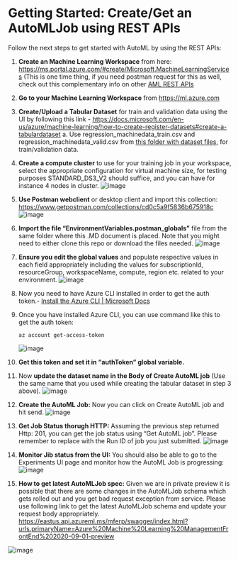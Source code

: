 # Getting Started: Create/Get an AutoMLJob using REST APIs

Follow the next steps to get started with AutoML by using the REST APIs:

1. **Create an Machine Learning Workspace** from here: https://ms.portal.azure.com/#create/Microsoft.MachineLearningServices (This is one time thing, if you need postman request for this as well, check out this complementary info on other [AML REST APIs](docs/rest-apis/aml-rest-apis.MD)
2. **Go to your Machine Learning Workspace** from https://ml.azure.com
3. **Create/Upload a Tabular Dataset** for train and validation data using the UI by following this link - https://docs.microsoft.com/en-us/azure/machine-learning/how-to-create-register-datasets#create-a-tabulardataset
    a.	Use regression_machinedata_train.csv and regression_machinedata_valid.csv from [this folder with dataset files](/datasets/regression/regression_machinedata_sample), for train/validation data.
4. **Create a compute cluster** to use for your training job in your workspace, select the appropriate configuration for virtual machine size, for testing purposes STANDARD_DS3_V2 should suffice, and you can have for instance 4 nodes in cluster.
    ![image](https://user-images.githubusercontent.com/1712635/115306947-65dc6c00-a11d-11eb-8455-867c85e5e82c.png)
5.	**Use Postman webclient** or desktop client and import this collection: https://www.getpostman.com/collections/cd0c5a9f5836b675918c
    ![image](https://user-images.githubusercontent.com/1712635/115307303-db483c80-a11d-11eb-98a3-758e6518ab64.png)
6. **Import the file “EnvironmentVariables.postman_globals”** file from the same folder where this .MD document is placed. Note that you might need to either clone this repo or download the files needed.
    ![image](https://user-images.githubusercontent.com/1712635/115307786-95d83f00-a11e-11eb-825d-60e65186264d.png)
7. **Ensure you edit the global values** and populate respective values in each field appropriately including the values for subscriptionId, resourceGroup, workspaceName, compute, region etc. related to your environment.
    ![image](https://user-images.githubusercontent.com/1712635/115308156-244cc080-a11f-11eb-893a-429ceead759f.png)
8.	Now you need to have Azure CLI installed in order to get the auth token.- [Install the Azure CLI | Microsoft Docs](https://docs.microsoft.com/en-us/cli/azure/install-azure-cli)
9.	Once you have installed Azure CLI, you can use command like this to get the auth token:

    `az account get-access-token`
    
    ![image](https://user-images.githubusercontent.com/1712635/115308735-09c71700-a120-11eb-9153-db47406ffa07.png)
    
10.	**Get this token and set it in “authToken” global variable.**
11.	Now **update the dataset name in the Body of Create AutoML job** (Use the same name that you used while creating the tabular dataset in step 3 above).
     ![image](https://user-images.githubusercontent.com/109864/134089284-c7144da2-5b2e-40c1-bfd8-a9adee52d5bb.png)
12.	**Create the AutoML Job:** Now you can click on Create AutoML job and hit send.
     ![image](https://user-images.githubusercontent.com/109864/134089413-d6fd4053-b6af-48c2-970c-e42f89120b19.png)
13.	**Get Job Status thorugh HTTP:** Assuming the previous step returned Http: 201, you can get the job status using “Get AutoML job”. Please remember to replace with the Run ID of job you just submitted. 
     ![image](https://user-images.githubusercontent.com/109864/134089914-1fa8525a-e200-475c-8278-5a3e0072854f.png)
     
14.	**Monitor Jib status from the UI:** You should also be able to go to the Experiments UI page and monitor how the AutoML Job is progressing:
     ![image](https://user-images.githubusercontent.com/1712635/115310072-0d5b9d80-a122-11eb-8979-96b6921f6b6b.png)
15. **How to get latest AutoMLJob spec:** Given we are in private preview it is possible that there are some changes in the AutoMLJob schema which gets rolled out and you get bad request exception from service. Please use following link to get the latest AutoMLJob schema and update your request body appropriately.
https://eastus.api.azureml.ms/mferp/swagger/index.html?urls.primaryName=Azure%20Machine%20Learning%20ManagementFrontEnd%202020-09-01-preview

![image](https://user-images.githubusercontent.com/109864/134090350-e50668b3-bda9-4328-8927-f826101d5ce5.png)

     

